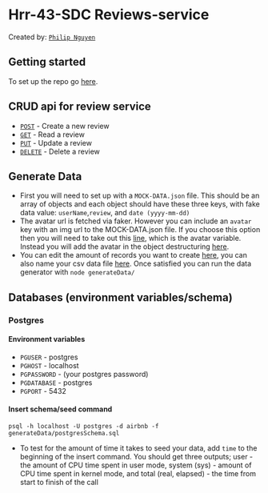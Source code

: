 # Hrr-43-SDC Reviews-service

Created by: [`Philip Nguyen`](https://www.linkedin.com/in/philip-nguyen-333963196/)

## Getting started

To set up the repo go [here](REVIEWS-SERVICE.md).

## CRUD api for review service

* [`POST`](server/app.js#L27-L35) - Create a new review
* [`GET`](server/app.js#L37-L45) - Read a review
* [`PUT`](server/app.js#L47-L55) - Update a review
* [`DELETE`](server/app.js#L57-L65) - Delete a review

## Generate Data

* First you will need to set up with a `MOCK-DATA.json` file. This should be an array of objects and each object should have these three keys, with fake data value: `userName`,`review`, and `date (yyyy-mm-dd)`
* The avatar url is fetched via faker. However you can include an `avatar` key with an img url to the MOCK-DATA.json file. If you choose this option then you will need to take out this [line](generateData/index.js#L27), which is the avatar variable. Instead you will add the avatar in the object destructuring [here](generateData/index.js#L24-L26).
* You can edit the amount of records you want to create [here](generateData/index.js#L13-L14), you can also name your csv data file [here](generateData/index.js#L8). Once satisfied you can run the data generator with `node generateData/`

## Databases (environment variables/schema)

### Postgres

#### Environment variables

* `PGUSER` - postgres
* `PGHOST` - localhost
* `PGPASSWORD` - (your postgres password)
* `PGDATABASE` - postgres
* `PGPORT` - 5432

#### Insert schema/seed command

`psql -h localhost -U postgres -d airbnb -f generateData/postgresSchema.sql`

* To test for the amount of time it takes to seed your data, add `time` to the beginning of the insert command. You should get three outputs; user - the amount of CPU time spent in user mode, system (sys) - amount of CPU time spent in kernel mode, and total (real, elapsed) - the time from start to finish of the call

